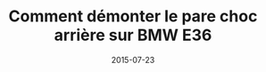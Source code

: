 ---
layout: post
title:  " Comment démonter le pare choc arrière sur BMW E36 "
description: 
tags: tuto, comment, enlever, démonter, pare choc, arrière, bmw, e36, serie 3,
date: 2015-07-23 
img: generic-video.jpg
categories: BMW	
modele: ---> E36
video: v_5PbPuw_Gk
t_time: 30 minutes
t_difficulty: débutant
t_saving: économisez 40€ minimum
---